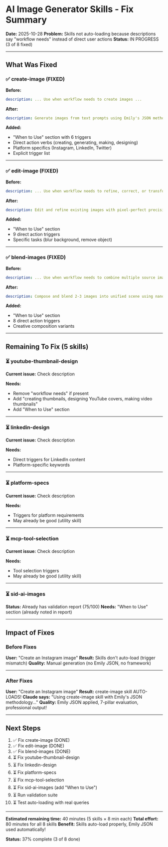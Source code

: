 # AI Image Generator Skills - Fix Summary

**Date:** 2025-10-28
**Problem:** Skills not auto-loading because descriptions say "workflow needs" instead of direct user actions
**Status:** IN PROGRESS (3 of 8 fixed)

---

## What Was Fixed

### ✅ create-image (FIXED)

**Before:**
```yaml
description: ... Use when workflow needs to create images ...
```

**After:**
```yaml
description: Generate images from text prompts using Emily's JSON methodology and 7-pillar quality framework. Use when creating images, generating visuals, making graphics, designing social media posts for Instagram LinkedIn Twitter, creating YouTube thumbnails, or any image generation task.
```

**Added:**
- "When to Use" section with 6 triggers
- Direct action verbs (creating, generating, making, designing)
- Platform specifics (Instagram, LinkedIn, Twitter)
- Explicit trigger list

---

### ✅ edit-image (FIXED)

**Before:**
```yaml
description: ... Use when workflow needs to refine, correct, or transform ...
```

**After:**
```yaml
description: Edit and refine existing images with pixel-perfect precision using nanobanana. Use when editing images, refining visuals, correcting colors, blurring backgrounds, removing objects, enhancing photos, fixing images, adjusting lighting, or making targeted changes ...
```

**Added:**
- "When to Use" section
- 9 direct action triggers
- Specific tasks (blur background, remove object)

---

### ✅ blend-images (FIXED)

**Before:**
```yaml
description: ... Use when workflow needs to combine multiple source images ...
```

**After:**
```yaml
description: Compose and blend 2-3 images into unified scene using nanobanana. Use when combining images, blending photos, merging pictures, creating photo mashups, compositing scenes, fusing multiple images, mixing visuals ...
```

**Added:**
- "When to Use" section
- 8 direct action triggers
- Creative composition variants

---

## Remaining To Fix (5 skills)

### ⏳ youtube-thumbnail-design

**Current issue:** Check description

**Needs:**
- Remove "workflow needs" if present
- Add "creating thumbnails, designing YouTube covers, making video thumbnails"
- Add "When to Use" section

---

### ⏳ linkedin-design

**Current issue:** Check description

**Needs:**
- Direct triggers for LinkedIn content
- Platform-specific keywords

---

### ⏳ platform-specs

**Current issue:** Check description

**Needs:**
- Triggers for platform requirements
- May already be good (utility skill)

---

### ⏳ mcp-tool-selection

**Current issue:** Check description

**Needs:**
- Tool selection triggers
- May already be good (utility skill)

---

### ⏳ sid-ai-images

**Status:** Already has validation report (75/100)
**Needs:** "When to Use" section (already noted in report)

---

## Impact of Fixes

### Before Fixes

**User:** "Create an Instagram image"
**Result:** Skills don't auto-load (trigger mismatch)
**Quality:** Manual generation (no Emily JSON, no framework)

---

### After Fixes

**User:** "Create an Instagram image"
**Result:** create-image skill AUTO-LOADS!
**Claude says:** "Using create-image skill with Emily's JSON methodology..."
**Quality:** Emily JSON applied, 7-pillar evaluation, professional output!

---

## Next Steps

1. ✅ Fix create-image (DONE)
2. ✅ Fix edit-image (DONE)
3. ✅ Fix blend-images (DONE)
4. ⏳ Fix youtube-thumbnail-design
5. ⏳ Fix linkedin-design
6. ⏳ Fix platform-specs
7. ⏳ Fix mcp-tool-selection
8. ⏳ Fix sid-ai-images (add "When to Use")
9. ⏳ Run validation suite
10. ⏳ Test auto-loading with real queries

---

**Estimated remaining time:** 40 minutes (5 skills × 8 min each)
**Total effort:** 80 minutes for all 8 skills
**Benefit:** Skills auto-load properly, Emily JSON used automatically!

**Status:** 37% complete (3 of 8 done)
